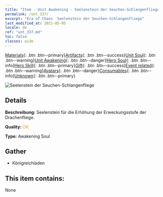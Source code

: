 ```yaml
---
title: "Item - Unit Awakening - Seelenstein der Seuchen-Schlangenfliege"
permalink: /unt_337/
excerpt: "Era of Chaos  Seelenstein der Seuchen-Schlangenfliege"
last_modified_at: 2021-05-05
locale: de
ref: "unt_337.md"
toc: false
classes: wide
---
```

 [Materials](/ItemsDE/){: .btn .btn--primary}[Artifacts](/ItemsDE/Artifacts/){: .btn .btn--success}[Unit Soul](/ItemsDE/UnitSoul/){: .btn .btn--warning}[Unit Awakening](/ItemsDE/UnitAwakening/){: .btn .btn--danger}[Hero Soul](/ItemsDE/HeroSoul/){: .btn .btn--info}[Hero Skill](/ItemsDE/HeroSkill/){: .btn .btn--primary}[Gift](/ItemsDE/Gift/){: .btn .btn--success}[Event related](/ItemsDE/Events/){: .btn .btn--warning}[Avatars](/ItemsDE/Avatars/){: .btn .btn--danger}[Consumables](/ItemsDE/Consumables/){: .btn .btn--info}[Unknown](/ItemsDE/Unknown/){: .btn .btn--primary}

 ![Seelenstein der Seuchen-Schlangenfliege](/images/u/tia_longying.jpg)

## Details
 **Beschreibung:** Seelenstein für die Erhöhung der Erweckungsstufe der Drachenfliege.

 **Quality:** <span style="color: #FF8C00">OK</span>

 **Type:** Awakening Soul

## Gather

*    Königreichladen 

## This item contains:

  None

